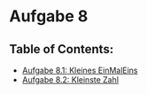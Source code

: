 # Aufgabe 8

## Table of Contents:

- [Aufgabe 8.1: Kleines EinMalEins](EinMalEins)
- [Aufgabe 8.2: Kleinste Zahl](Kleinste%20Zahl)

